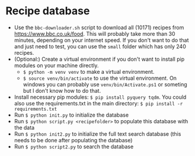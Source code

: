 # Recipe database
 - Use the `bbc-downloader.sh` script to download all (10171)  recipes from https://www.bbc.co.uk/food. This will probably take more than 30 minutes, depending on your internet speed. If you don't want to do that and just need to test, you can use the `small` folder which has only 240 recipes.
  - (Optional:) Create a virtual environment if you don't want to install pip modules on your machine directly.
    - `$ python -m venv venv` to make a virtual environment.
    -  `$ source venv/bin/activate` to use the virtual environment. On windows you can probably use `venv/bin/Activate.ps1` or someting but I don't know how to do that.
  - Install necessary pip modules: `$ pip install pyquery tqdm`. You could also use the requirements.txt in the main directory: `$ pip install -r requirements.txt`
  - Run `$ python init.py` to initialize the database
  - Run `$ python script.py <recipefolder>` to populate this database with the data
  - Run `$ python init2.py` to initialize the full text search database (this needs to be done after populating the database)
  - Run `$ python script2.py` to search the database